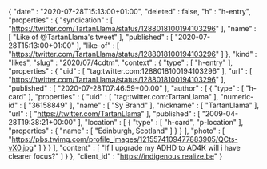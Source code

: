 {
  "date" : "2020-07-28T15:13:00+01:00",
  "deleted" : false,
  "h" : "h-entry",
  "properties" : {
    "syndication" : [ "https://twitter.com/TartanLlama/status/1288018100194103296" ],
    "name" : [ "Like of @TartanLlama's tweet" ],
    "published" : [ "2020-07-28T15:13:00+01:00" ],
    "like-of" : [ "https://twitter.com/TartanLlama/status/1288018100194103296" ]
  },
  "kind" : "likes",
  "slug" : "2020/07/4cdtm",
  "context" : {
    "type" : [ "h-entry" ],
    "properties" : {
      "uid" : [ "tag:twitter.com:1288018100194103296" ],
      "url" : [ "https://twitter.com/TartanLlama/status/1288018100194103296" ],
      "published" : [ "2020-07-28T07:46:59+00:00" ],
      "author" : [ {
        "type" : [ "h-card" ],
        "properties" : {
          "uid" : [ "tag:twitter.com:TartanLlama" ],
          "numeric-id" : [ "36158849" ],
          "name" : [ "Sy Brand" ],
          "nickname" : [ "TartanLlama" ],
          "url" : [ "https://twitter.com/TartanLlama" ],
          "published" : [ "2009-04-28T19:38:21+00:00" ],
          "location" : [ {
            "type" : [ "h-card", "p-location" ],
            "properties" : {
              "name" : [ "Edinburgh, Scotland" ]
            }
          } ],
          "photo" : [ "https://pbs.twimg.com/profile_images/1215574109477883905/QCts-vX0.jpg" ]
        }
      } ],
      "content" : [ "If I upgrade my ADHD to AD4K will i have clearer focus?" ]
    }
  },
  "client_id" : "https://indigenous.realize.be"
}
